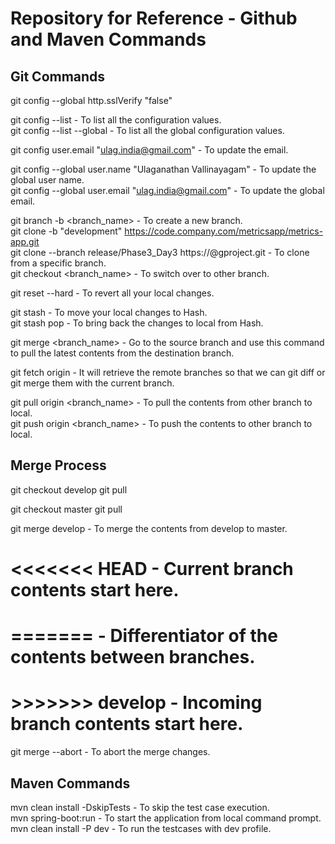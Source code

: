 # Repository for Reference - Github and Maven Commands

## Git Commands

git config --global http.sslVerify "false"

git config --list - To list all the configuration values.  
git config --list --global - To list all the global configuration values.  

git config user.email "ulag.india@gmail.com" - To update the email.  

git config --global user.name "Ulaganathan Vallinayagam" - To update the global user name.  
git config --global user.email "ulag.india@gmail.com" - To update the global email. 

git branch -b <branch_name> - To create a new branch.  
git clone -b "development" https://code.company.com/metricsapp/metrics-app.git  
git clone --branch release/Phase3_Day3 https://<username>@g<location>project.git - To clone from a specific branch.  
git checkout <branch_name> - To switch over to other branch.  

git reset --hard - To revert all your local changes.

git stash - To move your local changes to Hash.  
git stash pop - To bring back the changes to local from Hash.  

git merge <branch_name> - Go to the source branch and use this command to pull the latest contents from the destination branch.

git fetch origin - It will retrieve the remote branches so that we can git diff or git merge them with the current branch.

git pull origin <branch_name> - To pull the contents from other branch to local.  
git push origin <branch_name> - To push the contents to other branch to local.  

## Merge Process
git checkout develop
git pull

git checkout master
git pull

git merge develop - To merge the contents from develop to master. 
# <<<<<<< HEAD - Current branch contents start here.
# ======= - Differentiator of the contents between branches.
# >>>>>>> develop - Incoming branch contents start here. 

git merge --abort - To abort the merge changes.

## Maven Commands

mvn clean install -DskipTests - To skip the test case execution.  
mvn spring-boot:run - To start the application from local command prompt.  
mvn clean install -P dev - To run the testcases with dev profile.  
